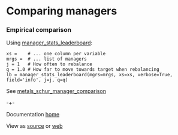 # Comparing managers 



### Empirical comparison 
Using [manager_stats_leaderboard](https://github.com/microprediction/precise/blob/main/precise/skatervaluation/managercomparisonutil/managerstats.py):

    xs =    # ... one column per variable
    mrgs =  # ... list of managers 
    j = 1   # How often to rebalance
    q = 1.0 # How far to move towards target when rebalancing
    lb = manager_stats_leaderboard(mgrs=mrgs, xs=xs, verbose=True, field='info', j=j, q=q)


See [metals_schur_manager_comparison](https://github.com/microprediction/precise/blob/main/examples_managers/metals/metals_schur_manager_comparison.py)


-+-

Documentation [home](https://microprediction.github.io/precise)


View as [source](https://github.com/microprediction/precise/blob/master/docs/managercomparison.md) or [web](https://microprediction.github.io/precise/managercomparison)
